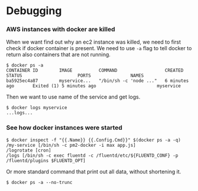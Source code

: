 # Debugging

### AWS instances with docker are killed

When we want find out why an ec2 instance was killed, we need to first check if docker container is present. We need to use `-a` flag to tell docker to return also containers that are not running.

```
$ docker ps -a
CONTAINER ID        IMAGE          COMMAND                  CREATED             STATUS                     PORTS               NAMES
ba5925ec4a87        myservice...   "/bin/sh -c 'node ..."   6 minutes ago       Exited (1) 5 minutes ago                       myservice
```

Then we want to use name of the service and get logs.

```
$ docker logs myservice
...logs...
```

### See how docker instances were started

```
$ docker inspect -f "{{.Name}} {{.Config.Cmd}}" $(docker ps -a -q)
/my-service [/bin/sh -c pm2-docker -i max app.js]
/logrotate [cron]
/logs [/bin/sh -c exec fluentd -c /fluentd/etc/${FLUENTD_CONF} -p /fluentd/plugins $FLUENTD_OPT]
```

Or more standard command that print out all data, without shortening it.

```
$ docker ps -a --no-trunc
```



